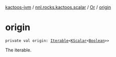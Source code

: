 [kactoos-jvm](../../index.md) / [nnl.rocks.kactoos.scalar](../index.md) / [Or](index.md) / [origin](./origin.md)

# origin

`private val origin: `[`Iterable`](https://kotlinlang.org/api/latest/jvm/stdlib/kotlin.collections/-iterable/index.html)`<`[`KScalar`](../../nnl.rocks.kactoos/-k-scalar.md)`<`[`Boolean`](https://kotlinlang.org/api/latest/jvm/stdlib/kotlin/-boolean/index.html)`>>`

The iterable.

